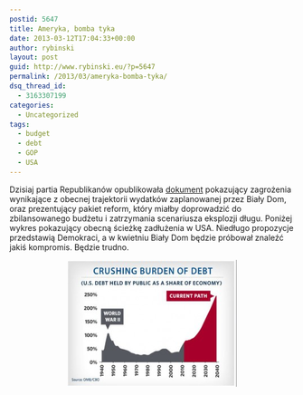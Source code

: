 ```yaml
---
postid: 5647
title: Ameryka, bomba tyka
date: 2013-03-12T17:04:33+00:00
author: rybinski
layout: post
guid: http://www.rybinski.eu/?p=5647
permalink: /2013/03/ameryka-bomba-tyka/
dsq_thread_id:
  - 3163307199
categories:
  - Uncategorized
tags:
  - budget
  - debt
  - GOP
  - USA
---
```

Dzisiaj partia Republikanów opublikowała [dokument](http://budget.house.gov/uploadedfiles/fy14budget.pdf) pokazujący zagrożenia wynikające z obecnej trajektorii wydatków zaplanowanej przez Biały Dom, oraz prezentujący pakiet reform, który miałby doprowadzić do zbilansowanego budżetu i zatrzymania scenariusza eksplozji długu. Poniżej wykres pokazujący obecną ścieżkę zadłużenia w USA. Niedługo propozycje przedstawią Demokraci, a w kwietniu Biały Dom będzie próbował znaleźć jakiś kompromis. Będzie trudno.

<p style="text-align: center;">
  <a href="/uploads/2013/03/US_debt.jpg"><img class="size-medium wp-image-5648 aligncenter" title="US_debt" src="/uploads/2013/03/US_debt-300x224.jpg" alt="" width="300" height="224" /></a>
</p>
